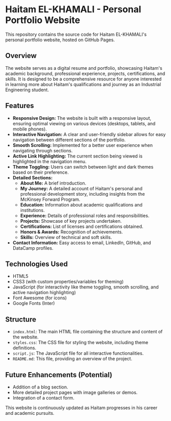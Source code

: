 # Haitam EL-KHAMALI - Personal Portfolio Website

This repository contains the source code for Haitam EL-KHAMALI's personal portfolio website, hosted on GitHub Pages.

## Overview

The website serves as a digital resume and portfolio, showcasing Haitam's academic background, professional experience, projects, certifications, and skills. It is designed to be a comprehensive resource for anyone interested in learning more about Haitam's qualifications and journey as an Industrial Engineering student.

## Features

*   **Responsive Design:** The website is built with a responsive layout, ensuring optimal viewing on various devices (desktops, tablets, and mobile phones).
*   **Interactive Navigation:** A clear and user-friendly sidebar allows for easy navigation between different sections of the portfolio.
*   **Smooth Scrolling:** Implemented for a better user experience when navigating through sections.
*   **Active Link Highlighting:** The current section being viewed is highlighted in the navigation menu.
*   **Theme Toggling:** Users can switch between light and dark themes based on their preference.
*   **Detailed Sections:** 
    *   **About Me:** A brief introduction.
    *   **My Journey:** A detailed account of Haitam's personal and professional development story, including insights from the McKinsey Forward Program.
    *   **Education:** Information about academic qualifications and institutions.
    *   **Experience:** Details of professional roles and responsibilities.
    *   **Projects:** Showcase of key projects undertaken.
    *   **Certifications:** List of licenses and certifications obtained.
    *   **Honors & Awards:** Recognition of achievements.
    *   **Skills:** Overview of technical and soft skills.
*   **Contact Information:** Easy access to email, LinkedIn, GitHub, and DataCamp profiles.

## Technologies Used

*   HTML5
*   CSS3 (with custom properties/variables for theming)
*   JavaScript (for interactivity like theme toggling, smooth scrolling, and active navigation highlighting)
*   Font Awesome (for icons)
*   Google Fonts (Inter)

## Structure

*   `index.html`: The main HTML file containing the structure and content of the website.
*   `styles.css`: The CSS file for styling the website, including theme definitions.
*   `script.js`: The JavaScript file for all interactive functionalities.
*   `README.md`: This file, providing an overview of the project.

## Future Enhancements (Potential)

*   Addition of a blog section.
*   More detailed project pages with image galleries or demos.
*   Integration of a contact form.

This website is continuously updated as Haitam progresses in his career and academic pursuits.
